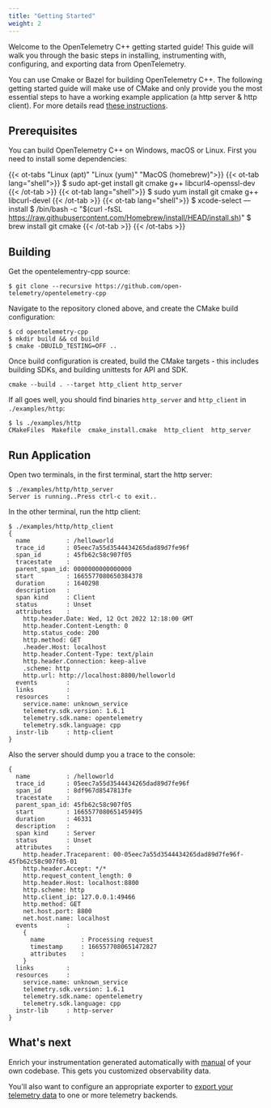 ```yaml
---
title: "Getting Started"
weight: 2
---
```


Welcome to the OpenTelemetry C++ getting started guide! This guide will walk you
through the basic steps in installing, instrumenting with, configuring, and
exporting data from OpenTelemetry.

You can use Cmake or Bazel for building OpenTelemetry C++. The following getting
started guide will make use of CMake and only provide you the most essential
steps to have a working example application (a http server & http client). For
more details read
[these instructions](https://github.com/open-telemetry/opentelemetry-cpp/blob/main/INSTALL.md).

## Prerequisites

You can build OpenTelemetry C++ on Windows, macOS or Linux. First you need to
install some dependencies:

{{< ot-tabs "Linux (apt)" "Linux (yum)" "MacOS (homebrew)">}}
{{< ot-tab lang="shell">}}
$ sudo apt-get install git cmake g++ libcurl4-openssl-dev
{{< /ot-tab >}}
{{< ot-tab lang="shell">}}
$ sudo yum install git cmake g++ libcurl-devel
{{< /ot-tab >}}
{{< ot-tab lang="shell">}}
$ xcode-select —install
$ /bin/bash -c "$(curl -fsSL https://raw.githubusercontent.com/Homebrew/install/HEAD/install.sh)"
$ brew install git cmake
{{< /ot-tab >}}
{{< /ot-tabs >}}

## Building

Get the opentelementry-cpp source:

```shell
$ git clone --recursive https://github.com/open-telemetry/opentelemetry-cpp
```

Navigate to the repository cloned above, and create the CMake build
configuration:

```shell
$ cd opentelemetry-cpp
$ mkdir build && cd build
$ cmake -DBUILD_TESTING=OFF ..
```

Once build configuration is created, build the CMake targets - this includes
building SDKs, and building unittests for API and SDK.

```shell
cmake --build . --target http_client http_server
```

If all goes well, you should find binaries `http_server` and `http_client` in
`./examples/http`:

```shell
$ ls ./examples/http
CMakeFiles  Makefile  cmake_install.cmake  http_client  http_server
```

## Run Application

Open two terminals, in the first terminal, start the http server:

```shell
$ ./examples/http/http_server
Server is running..Press ctrl-c to exit..
```

In the other terminal, run the http client:

```shell
$ ./examples/http/http_client
{
  name          : /helloworld
  trace_id      : 05eec7a55d3544434265dad89d7fe96f
  span_id       : 45fb62c58c907f05
  tracestate    :
  parent_span_id: 0000000000000000
  start         : 1665577080650384378
  duration      : 1640298
  description   :
  span kind     : Client
  status        : Unset
  attributes    :
    http.header.Date: Wed, 12 Oct 2022 12:18:00 GMT
    http.header.Content-Length: 0
    http.status_code: 200
    http.method: GET
    .header.Host: localhost
    http.header.Content-Type: text/plain
    http.header.Connection: keep-alive
    .scheme: http
    http.url: http://localhost:8800/helloworld
  events        :
  links         :
  resources     :
    service.name: unknown_service
    telemetry.sdk.version: 1.6.1
    telemetry.sdk.name: opentelemetry
    telemetry.sdk.language: cpp
  instr-lib     : http-client
}
```

Also the server should dump you a trace to the console:

```shell
{
  name          : /helloworld
  trace_id      : 05eec7a55d3544434265dad89d7fe96f
  span_id       : 8df967d8547813fe
  tracestate    :
  parent_span_id: 45fb62c58c907f05
  start         : 1665577080651459495
  duration      : 46331
  description   :
  span kind     : Server
  status        : Unset
  attributes    :
    http.header.Traceparent: 00-05eec7a55d3544434265dad89d7fe96f-45fb62c58c907f05-01
    http.header.Accept: */*
    http.request_content_length: 0
    http.header.Host: localhost:8800
    http.scheme: http
    http.client_ip: 127.0.0.1:49466
    http.method: GET
    net.host.port: 8800
    net.host.name: localhost
  events        :
    {
      name          : Processing request
      timestamp     : 1665577080651472827
      attributes    :
    }
  links         :
  resources     :
    service.name: unknown_service
    telemetry.sdk.version: 1.6.1
    telemetry.sdk.name: opentelemetry
    telemetry.sdk.language: cpp
  instr-lib     : http-server
}
```

## What's next

Enrich your instrumentation generated automatically with
[manual](/docs/instrumentation/cpp/manual) of your own codebase. This gets you
customized observability data.

You'll also want to configure an appropriate exporter to
[export your telemetry data](/docs/instrumentation/cpp/exporters) to one or more
telemetry backends.
